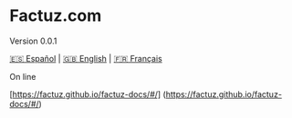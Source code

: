 # Factuz.com



Version 0.0.1

[🇪🇸 Español](/001/es/) | [🇬🇧 English](/001/en/) | [🇫🇷 Français](/001/fr/)



On line 


[https://factuz.github.io/factuz-docs/#/] (https://factuz.github.io/factuz-docs/#/)






